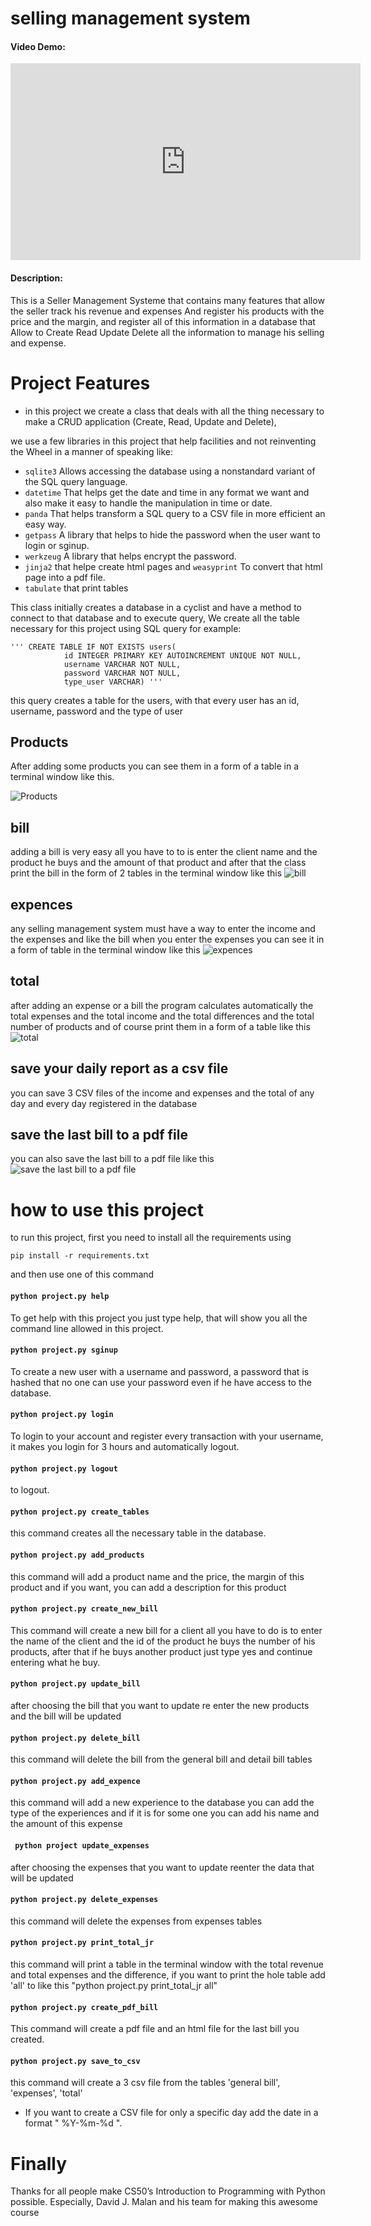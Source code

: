 # selling management system
#### Video Demo:  
<iframe width="560" height="315" src="https://www.youtube.com/embed/5IyFgu6zvdM" title="YouTube video player" frameborder="0" allow="accelerometer; autoplay; clipboard-write; encrypted-media; gyroscope; picture-in-picture" allowfullscreen></iframe>

<!-- [![IMAGE ALT TEXT HERE](https://img.youtube.com/vi/5IyFgu6zvdM/0.jpg)](https://www.youtube.com/watch?v=5IyFgu6zvdM) -->
<!-- <URL HERE> -->
#### Description:

This is a Seller Management Systeme that contains many features that allow the seller track his revenue and expenses And register his products with the price and the margin, and register all of this information in a database that  Allow to Create Read Update Delete all the information to manage his selling and expense.

# Project Features

* in this project we create a class that deals with all the thing necessary to make a CRUD application (Create, Read, Update and Delete), 

we use a few libraries in this project that help facilities and not reinventing the Wheel in a manner of speaking like:
- `sqlite3` Allows accessing the database using a nonstandard variant of the SQL query language.
- `datetime` That helps get the date and time in any format we want and also make it easy to handle the manipulation in time or date.
- `panda` That helps transform a SQL query to a CSV file in more efficient an easy way. 
- `getpass` A library that helps to hide the password when the user want to login or sginup.
- `werkzeug` A library that helps encrypt the password.
- `jinja2` that helpe create html pages and `weasyprint` To convert that html page into a pdf file.
- `tabulate` that print tables 

This class initially creates a database in a cyclist and have a method to connect to that database and to execute query, 
We create all the table necessary for this project using SQL query for example:
```
''' CREATE TABLE IF NOT EXISTS users(
            id INTEGER PRIMARY KEY AUTOINCREMENT UNIQUE NOT NULL,
            username VARCHAR NOT NULL, 
            password VARCHAR NOT NULL,
            type_user VARCHAR) '''
```
this query creates a table for the users, with that every user has an id, username, password and the type of user

## Products

After adding some products you can see them in a form of a table in a terminal window like this.

![Products](/screenshots/1.png) 

## bill

adding a bill is very easy all you have to to is enter the client name and the product he buys and the amount of that product and after that the class print the bill in the form of 2 tables in the terminal window like this
![bill](/screenshots/2.png)

## expences

any selling management system must have a way to enter the income and the expenses and like the bill when you enter the expenses you can see it in a form of table in the terminal window like this 
![expences](/screenshots/3.png)

## total 
after adding an expense or a bill the program calculates automatically the total expenses and the total income and the total differences and the total number of products and of course print them in a form of a table like this 
![total](/screenshots/4.png)

## save your daily report as a csv file
you can save 3 CSV files of the income and expenses and the total of any day and every day registered in the database

## save the last bill to a pdf file
you can also save the last bill to a pdf file like this 
![save the last bill to a pdf file](/screenshots/5.png)

# how to use this project

to run this project, first you need to install all the requirements using 
```
pip install -r requirements.txt
```

and then use one of this command 

#### `python project.py help`
To get help with this project you just type help, that will show you all the command line allowed in this project.

#### `python project.py sginup` 
To create a new user with a username and password, a password that is hashed that no one can use your password even if he have access to the database.

#### `python project.py login`
To login to your account and register every transaction with your username, it makes you login for 3 hours and automatically logout.

#### `python project.py logout`
to logout.

#### `python project.py create_tables`
this command creates all the necessary table in the database.

#### `python project.py add_products`
this command will add a product name and the price, the margin of this product and if you want, you can add a description for this product 

#### `python project.py create_new_bill`
This command will create a new bill for a client all you have to do is to enter the name of the client and the id of the product he buys the number of his products, after that if he buys another product just type yes and continue entering what he buy.

#### `python project.py update_bill`
after choosing the bill that you want to update re enter the new products and the bill will be updated 
    
#### `python project.py delete_bill`
this command will delete the bill from the general bill and detail bill tables

#### `python project.py add_expence`
this command will add a new experience to the database you can add the type of the experiences and if it is for some one you can add his name and the amount of this expense

#### ` python project update_expenses`
after choosing the expenses that you want to update reenter the data that will be updated 
    
#### `python project.py delete_expenses`
this command will delete the expenses from expenses tables

#### `python project.py print_total_jr`
this command will print a table in the terminal window with the total revenue and total expenses and the  difference, if you want to print the hole table add 'all' to like this  "python project.py print_total_jr all"

#### `python project.py create_pdf_bill`
This command will create a pdf file and an html file for the last bill you created. 

#### ` python project.py save_to_csv `
this command will create a 3 csv file from the tables 'general bill', 'expenses', 'total'
* If you want to create a CSV file for only a specific day add the date in a format " %Y-%m-%d ". 


# Finally

Thanks for all people make CS50’s Introduction to Programming with Python possible. Especially, David J. Malan and his team for making this awesome course 


